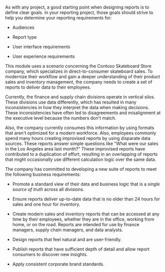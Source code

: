 As with any project, a good starting point when designing reports is to define clear goals. In your reporting project, those goals should strive to help you determine your reporting requirements for:

- Audiences

- Report type

- User interface requirements

- User experience requirements

This module uses a scenario concerning the Contoso Skateboard Store company, which specializes in direct-to-consumer skateboard sales. To modernize their workflow and gain a deeper understanding of their product sales and inventory management, the company needs to create a set of reports to deliver data to their employees.

Currently, the finance and supply chain divisions operate in vertical silos. These divisions use data differently, which has resulted in many inconsistencies in how they interpret the data when making decisions. These inconsistencies have often led to disagreements and misalignment at the executive level because the numbers don't match.

Also, the company currently consumes this information by using formats that aren't optimized for a modern workforce. Also, employees commonly spend many hours creating improvised reports by using disparate data sources. These reports answer simple questions like "What were our sales in the Los Angeles area last month?" These improvised reports have contributed to a duplication of effort, resulting in an overlapping of reports that might occasionally use different calculation logic over the same data.

The company has committed to developing a new suite of reports to meet the following business requirements:

- Promote a standard view of their data and business logic that is a *single source of truth* across all divisions.

- Ensure reports deliver up-to-date data that is no older than 24 hours for sales and one hour for inventory.

- Create modern sales and inventory reports that can be accessed at any time by their employees, whether they are in the office, working from home, or on the road. Reports are intended for use by finance managers, supply chain managers, and data analysts.

- Design reports that feel natural and are user-friendly.

- Publish reports that have sufficient depth of detail and allow report consumers to discover new insights.

- Apply consistent corporate brand standards.

